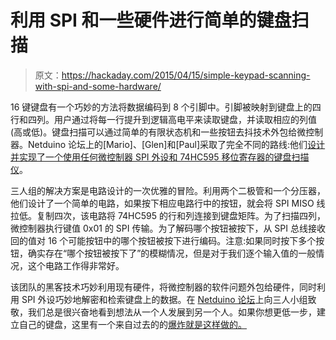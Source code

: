 # 利用 SPI 和一些硬件进行简单的键盘扫描

> 原文：<https://hackaday.com/2015/04/15/simple-keypad-scanning-with-spi-and-some-hardware/>

16 键键盘有一个巧妙的方法将数据编码到 8 个引脚中。引脚被映射到键盘上的四行和四列。用户通过将每一行提升到逻辑高电平来读取键盘，并读取相应的列值(高或低)。键盘扫描可以通过简单的有限状态机和一些按钮去抖技术外包给微控制器。Netduino 论坛上的[Mario]、[Glen]和[Paul]采取了完全不同的路线:他们[设计并实现了一个使用任何微控制器 SPI 外设和 74HC595 移位寄存器的键盘扫描仪](http://wiki.netduino.com/Matrix-Keypad-decoder-using-SPI.ashx)。

三人组的解决方案是电路设计的一次优雅的冒险。利用两个二极管和一个分压器，他们设计了一个简单的电路，如果按下相应电路行中的按钮，就会将 SPI MISO 线拉低。复制四次，该电路将 74HC595 的行和列连接到键盘矩阵。为了扫描四列，微控制器执行键值 0x01 的 SPI 传输。为了解码哪个按钮被按下，从 SPI 总线接收回的值对 16 个可能按钮中的哪个按钮被按下进行编码。注意:如果同时按下多个按钮，确实存在“哪个按钮被按下了”的模糊情况，但是对于我们逐个输入值的一般情况，这个电路工作得非常好。

该团队的黑客技术巧妙利用现有硬件，将微控制器的软件问题外包给硬件，同时利用 SPI 外设巧妙地解密和检索键盘上的数据。在 [Netduino 论坛](http://forums.netduino.com/)上向三人小组致敬，我们总是很兴奋地看到想法从一个人发展到另一个人。如果你想更低一步，建立自己的键盘，这里有一个来自过去的的[爆炸就是这样做的。](http://hackaday.com/2015/01/25/making-membrane-keypads-from-scratch/)